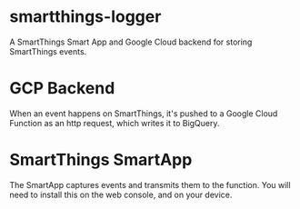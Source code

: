 # smartthings-logger

A SmartThings Smart App and Google Cloud backend for storing SmartThings events.

# GCP Backend

When an event happens on SmartThings, it's pushed to a Google Cloud Function as an http
request, which writes it to BigQuery.

# SmartThings SmartApp

The SmartApp captures events and transmits them to the function. You will need to install
this on the web console, and on your device.
